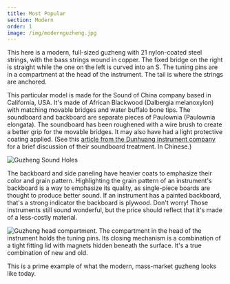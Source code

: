 ```yaml
---
title: Most Popular
section: Modern
order: 1
image: /img/modernguzheng.jpg
---
```

This here is a modern, full-sized guzheng with 21 nylon-coated steel strings, with the bass strings wound in copper. The fixed bridge on the right is straight while the one on the left is curved into an S. The tuning pins are in a compartment at the head of the instrument. The tail is where the strings are anchored.

This particular model is made for the Sound of China company based in California, USA. It's made of African Blackwood (Dalbergia melanoxylon) with matching movable bridges and water buffalo bone tips. The soundboard and backboard are separate pieces of Paulownia (Paulownia elongata). The soundboard has been roughened with a wire brush to create a better grip for the movable bridges. It may also have had a light protective coating applied. (See this [article from the Dunhuang instrument company](http://www.sh-dunhuang.com/maintain_detail.asp?id=418) for a brief discussion of their soundboard treatment. In Chinese.)

![Guzheng Sound Holes](/img/guzhengsoundholes.jpg)

The backboard and side paneling have heavier coats to emphasize their color and grain pattern. Highlighting the grain pattern of an instrument's backboard is a way to emphasize its quality, as single-piece boards are thought to produce better sound. If an instrument has a painted backboard, that's a strong indicator the backboard is plywood. Don't worry! Those instruments still sound wonderful, but the price should reflect that it's made of a less-costly material.

![Guzheng head compartment.](/img/modernguzhengheadcompartment.jpg)
The compartment in the head of the instrument holds the tuning pins. Its closing mechanism is a combination of a tight fitting lid with magnets hidden beneath the surface. It's a true combination of new and old.

This is a prime example of what the modern, mass-market guzheng looks like today.
